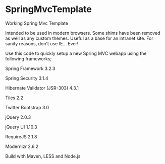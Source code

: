 SpringMvcTemplate
=================

Working Spring Mvc Template

Intended to be used in modern browsers. Some shims have been removed as well as any custom themes.
Useful as a base for an intranet site. For sanity reasons, don't use IE... Ever!

Use this code to quickly setup a new Spring MVC webapp using the following frameworks;

Spring Framework 3.2.3

Spring Security 3.1.4

Hibernate Validator (JSR-303) 4.3.1

Tiles 2.2

Twitter Bootstrap 3.0

jQuery 2.0.3

jQuery UI 1.10.3

RequireJS 2.1.8

Modernizr 2.6.2

Build with Maven, LESS and Node.js
